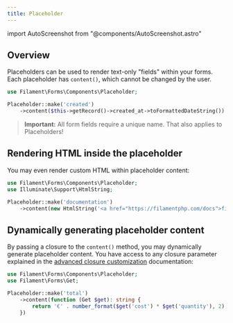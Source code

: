 ```yaml
---
title: Placeholder
---
```

import AutoScreenshot from "@components/AutoScreenshot.astro"

## Overview

Placeholders can be used to render text-only "fields" within your forms. Each placeholder has `content()`, which cannot be changed by the user.

```php
use Filament\Forms\Components\Placeholder;

Placeholder::make('created')
    ->content($this->getRecord()->created_at->toFormattedDateString())
```

<AutoScreenshot name="forms/layout/placeholder/simple" alt="Placeholder" version="3.x" />

> **Important:** All form fields require a unique name. That also applies to Placeholders!

## Rendering HTML inside the placeholder

You may even render custom HTML within placeholder content:

```php
use Filament\Forms\Components\Placeholder;
use Illuminate\Support\HtmlString;

Placeholder::make('documentation')
    ->content(new HtmlString('<a href="https://filamentphp.com/docs">filamentphp.com</a>'))
```

## Dynamically generating placeholder content

By passing a closure to the `content()` method, you may dynamically generate placeholder content. You have access to any closure parameter explained in the [advanced closure customization](../advanced#closure-customization) documentation:

```php
use Filament\Forms\Components\Placeholder;
use Filament\Forms\Get;

Placeholder::make('total')
    ->content(function (Get $get): string {
        return '€' . number_format($get('cost') * $get('quantity'), 2);
    })
```
